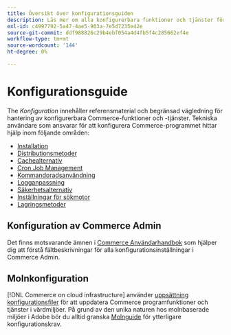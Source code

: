 ```yaml
---
title: Översikt över konfigurationsguiden
description: Läs mer om alla konfigurerbara funktioner och tjänster för ditt Adobe Commerce-program.
exl-id: c4997792-5a47-4ae5-903a-7e5d7235e42e
source-git-commit: ddf988826c29b4ebf054a4d4fb5f4c285662ef4e
workflow-type: tm+mt
source-wordcount: '144'
ht-degree: 0%

---
```


# Konfigurationsguide

The _Konfiguration_ innehåller referensmaterial och begränsad vägledning för hantering av konfigurerbara Commerce-funktioner och -tjänster. Tekniska användare som ansvarar för att konfigurera Commerce-programmet hittar hjälp inom följande områden:

- [Installation](../configuration/bootstrap/initialization.md)
- [Distributionsmetoder](../configuration/deployment/overview.md)
- [Cachealternativ](../configuration/cache/caching-overview.md)
- [Cron Job Management](../configuration/cron/custom-cron.md)
- [Kommandoradsanvändning](../configuration/cli/config-cli.md)
- [Logganpassning](../configuration/logs/custom-logging.md)
- [Säkerhetsalternativ](../configuration/security/overview.md)
- [Inställningar för sökmotor](../configuration/search/configure-search-engine.md)
- [Lagringsmetoder](../configuration/storage/memcached.md)

## Konfiguration av Commerce Admin

Det finns motsvarande ämnen i [Commerce Användarhandbok](https://docs.magento.com/user-guide/stores/configuration.html) som hjälper dig att förstå fältbeskrivningar för alla konfigurationsinställningar i Commerce Admin.

## Molnkonfiguration

[!DNL Commerce on cloud infrastructure] använder [uppsättning konfigurationsfiler](https://experienceleague.adobe.com/docs/commerce-cloud-service/user-guide/configure/overview.html) för att uppdatera Commerce programfunktioner och tjänster i värdmiljöer. På grund av den unika naturen hos molnbaserade miljöer i Adobe bör du alltid granska [Molnguide](https://experienceleague.adobe.com/docs/commerce-cloud-service/user-guide/overview.html) för ytterligare konfigurationskrav.
